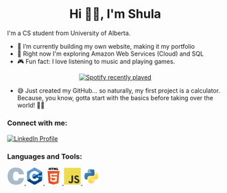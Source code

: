 <h1 align="center">Hi 👋🏽, I'm Shula</h1>

<p align="left">
  I'm a CS student from University of Alberta.
</p>



- 🚀 I’m currently building my own website, making it my portfolio
- 🌿 Right now I'm exploring Amazon Web Services (Cloud) and SQL
- 🎮 Fun fact: I love listening to music and playing games.

<div align="center">
  <a href="#">
    <img src="https://spotify-recently-played-readme.vercel.app/api?user=shula_11&count=1&unique=false" alt="Spotify recently played" />
  </a>
</div>


  
- 😅 Just created my GitHub... so naturally, my first project is a calculator. Because, you know, gotta start with the basics before taking over the world! 🧮✨





<h3 align="left">Connect with me:</h3>
<p align="left">
  <a href="https://www.linkedin.com/in/shulajuguilon" target="_blank">
    <img align="center" src="https://raw.githubusercontent.com/rahuldkjain/github-profile-readme-generator/master/src/images/icons/Social/linked-in-alt.svg" alt="LinkedIn Profile" height="30" width="40" />
  </a>
</p>

<h3 align="left">Languages and Tools:</h3>
<p align="left"> <a href="https://www.cprogramming.com/" target="_blank" rel="noreferrer"> <img src="https://raw.githubusercontent.com/devicons/devicon/master/icons/c/c-original.svg" alt="c" width="40" height="40"/> </a> <a href="https://www.w3schools.com/cpp/" target="_blank" rel="noreferrer"> <img src="https://raw.githubusercontent.com/devicons/devicon/master/icons/cplusplus/cplusplus-original.svg" alt="cplusplus" width="40" height="40"/> </a> <a href="https://www.w3.org/html/" target="_blank" rel="noreferrer"> <img src="https://raw.githubusercontent.com/devicons/devicon/master/icons/html5/html5-original-wordmark.svg" alt="html5" width="40" height="40"/> </a> <a href="https://developer.mozilla.org/en-US/docs/Web/JavaScript" target="_blank" rel="noreferrer"> <img src="https://raw.githubusercontent.com/devicons/devicon/master/icons/javascript/javascript-original.svg" alt="javascript" width="40" height="40"/> </a> <a href="https://www.python.org" target="_blank" rel="noreferrer"> <img src="https://raw.githubusercontent.com/devicons/devicon/master/icons/python/python-original.svg" alt="python" width="40" height="40"/> </a> </p>
